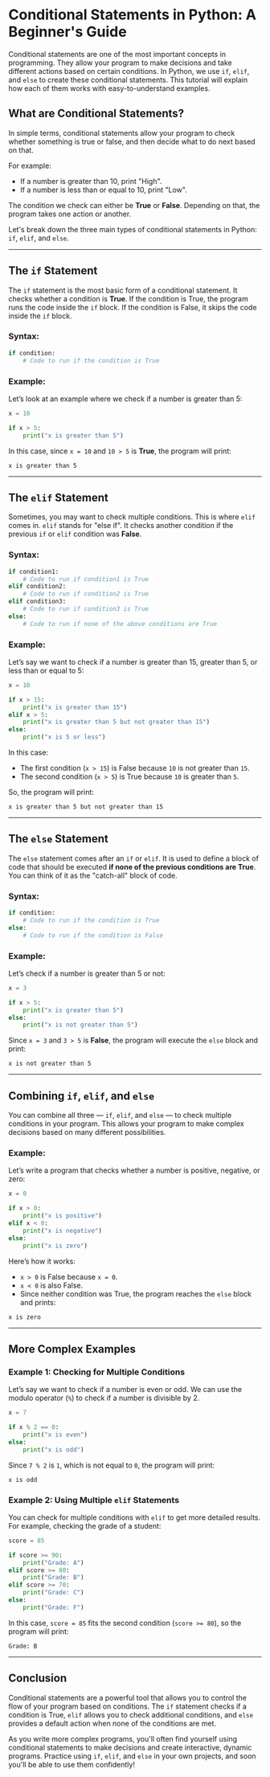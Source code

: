 # Conditional Statements in Python: A Beginner's Guide

Conditional statements are one of the most important concepts in programming. They allow your program to make decisions and take different actions based on certain conditions. In Python, we use `if`, `elif`, and `else` to create these conditional statements. This tutorial will explain how each of them works with easy-to-understand examples.

## What are Conditional Statements?

In simple terms, conditional statements allow your program to check whether something is true or false, and then decide what to do next based on that.

For example:

- If a number is greater than 10, print "High".
- If a number is less than or equal to 10, print "Low".

The condition we check can either be **True** or **False**. Depending on that, the program takes one action or another.

Let's break down the three main types of conditional statements in Python: `if`, `elif`, and `else`.

---

## The `if` Statement

The `if` statement is the most basic form of a conditional statement. It checks whether a condition is **True**. If the condition is True, the program runs the code inside the `if` block. If the condition is False, it skips the code inside the `if` block.

### Syntax:

```python
if condition:
    # Code to run if the condition is True
```

### Example:

Let’s look at an example where we check if a number is greater than 5:

```python
x = 10

if x > 5:
    print("x is greater than 5")
```

In this case, since `x = 10` and `10 > 5` is **True**, the program will print:

```
x is greater than 5
```

---

## The `elif` Statement

Sometimes, you may want to check multiple conditions. This is where `elif` comes in. `elif` stands for "else if". It checks another condition if the previous `if` or `elif` condition was **False**.

### Syntax:

```python
if condition1:
    # Code to run if condition1 is True
elif condition2:
    # Code to run if condition2 is True
elif condition3:
    # Code to run if condition3 is True
else:
    # Code to run if none of the above conditions are True
```

### Example:

Let’s say we want to check if a number is greater than 15, greater than 5, or less than or equal to 5:

```python
x = 10

if x > 15:
    print("x is greater than 15")
elif x > 5:
    print("x is greater than 5 but not greater than 15")
else:
    print("x is 5 or less")
```

In this case:

- The first condition (`x > 15`) is False because `10` is not greater than `15`.
- The second condition (`x > 5`) is True because `10` is greater than `5`.

So, the program will print:

```
x is greater than 5 but not greater than 15
```

---

## The `else` Statement

The `else` statement comes after an `if` or `elif`. It is used to define a block of code that should be executed **if none of the previous conditions are True**. You can think of it as the "catch-all" block of code.

### Syntax:

```python
if condition:
    # Code to run if the condition is True
else:
    # Code to run if the condition is False
```

### Example:

Let’s check if a number is greater than 5 or not:

```python
x = 3

if x > 5:
    print("x is greater than 5")
else:
    print("x is not greater than 5")
```

Since `x = 3` and `3 > 5` is **False**, the program will execute the `else` block and print:

```
x is not greater than 5
```

---

## Combining `if`, `elif`, and `else`

You can combine all three — `if`, `elif`, and `else` — to check multiple conditions in your program. This allows your program to make complex decisions based on many different possibilities.

### Example:

Let’s write a program that checks whether a number is positive, negative, or zero:

```python
x = 0

if x > 0:
    print("x is positive")
elif x < 0:
    print("x is negative")
else:
    print("x is zero")
```

Here’s how it works:

- `x > 0` is False because `x = 0`.
- `x < 0` is also False.
- Since neither condition was True, the program reaches the `else` block and prints:

```
x is zero
```

---

## More Complex Examples

### Example 1: Checking for Multiple Conditions

Let’s say we want to check if a number is even or odd. We can use the modulo operator (`%`) to check if a number is divisible by 2.

```python
x = 7

if x % 2 == 0:
    print("x is even")
else:
    print("x is odd")
```

Since `7 % 2` is `1`, which is not equal to `0`, the program will print:

```
x is odd
```

### Example 2: Using Multiple `elif` Statements

You can check for multiple conditions with `elif` to get more detailed results. For example, checking the grade of a student:

```python
score = 85

if score >= 90:
    print("Grade: A")
elif score >= 80:
    print("Grade: B")
elif score >= 70:
    print("Grade: C")
else:
    print("Grade: F")
```

In this case, `score = 85` fits the second condition (`score >= 80`), so the program will print:

```
Grade: B
```

---

## Conclusion

Conditional statements are a powerful tool that allows you to control the flow of your program based on conditions. The `if` statement checks if a condition is True, `elif` allows you to check additional conditions, and `else` provides a default action when none of the conditions are met.

As you write more complex programs, you'll often find yourself using conditional statements to make decisions and create interactive, dynamic programs. Practice using `if`, `elif`, and `else` in your own projects, and soon you'll be able to use them confidently!
